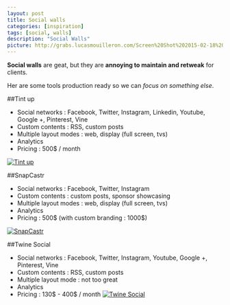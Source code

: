 ```yaml
---
layout: post
title: Social walls
categories: [inspiration]
tags: [social, walls]
description: "Social Walls"
picture: http://grabs.lucasmouilleron.com/Screen%20Shot%202015-02-18%20at%2011.25.14.png
---
```


__Social walls__ are geat, but they are __annoying to maintain and retweak__ for clients.

Her are some tools production ready so we can _focus on something else_.

##Tint up
- Social networks : Facebook, Twitter, Instagram, Linkedin, Youtube, Google +, Pinterest, Vine
- Custom contents : RSS, custom posts
- Multiple layout modes : web, display (full screen, tvs)
- Analytics
- Pricing : 500$ / month

[![Tint up](http://grabs.lucasmouilleron.com/Screen%20Shot%202015-02-17%20at%2012.07.39.png)](https://www.tintup.com)

##SnapCastr
- Social networks : Facebook, Twitter, Instagram
- Custom contents : custom posts, sponsor showcasing
- Multiple layout modes : web, display (full screen, tvs)
- Analytics
- Pricing : 500$ (with custom branding : 1000$)

[![SnapCastr](http://grabs.lucasmouilleron.com/Screen%20Shot%202015-02-18%20at%2010.59.02.png)](http://www.snapcastr.com)

##Twine Social
- Social networks : Facebook, Twitter, Instagram, Youtube, Google +, Pinterest, Vine
- Custom contents : RSS, custom posts
- Multiple layout mode : not too great
- Analytics
- Pricing : 130$ - 400$ / month
[![Twine Social](http://grabs.lucasmouilleron.com/Screen%20Shot%202015-02-18%20at%2011.11.02.png)](http://www.twinesocial.com)